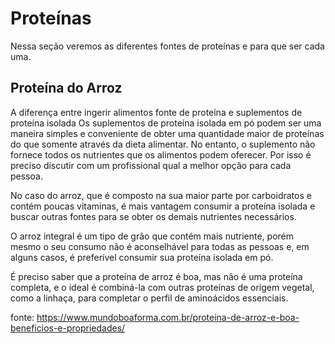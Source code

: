 # Proteínas

Nessa seção veremos as diferentes fontes de proteínas e para que ser cada uma.

## Proteína do Arroz

A diferença entre ingerir alimentos fonte de proteína e suplementos de proteína isolada
Os suplementos de proteína isolada em pó podem ser uma maneira simples e conveniente de obter uma quantidade maior de proteínas do que somente através da dieta alimentar. No entanto, o suplemento não fornece todos os nutrientes que os alimentos podem oferecer. Por isso é preciso discutir com um profissional qual a melhor opção para cada pessoa.

No caso do arroz, que é composto na sua maior parte por carboidratos e contém poucas vitaminas, é mais vantagem consumir a proteína isolada e buscar outras fontes para se obter os demais nutrientes necessários.

O arroz integral é um tipo de grão que contém mais nutriente, porém mesmo o seu consumo não é aconselhável para todas as pessoas e, em alguns casos, é preferível consumir sua proteína isolada em pó.

É preciso saber que a proteína de arroz é boa, mas não é uma proteína completa, e o ideal é combiná-la com outras proteínas de origem vegetal, como a linhaça, para completar o perfil de aminoácidos essenciais.


fonte: https://www.mundoboaforma.com.br/proteina-de-arroz-e-boa-beneficios-e-propriedades/